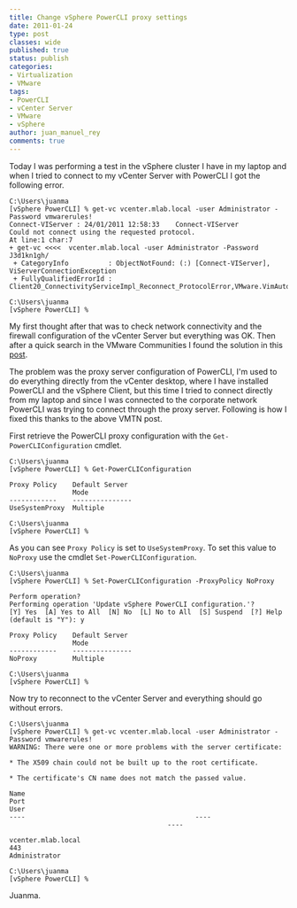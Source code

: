 ```yaml
---
title: Change vSphere PowerCLI proxy settings
date: 2011-01-24
type: post
classes: wide
published: true
status: publish
categories:
- Virtualization
- VMware
tags:
- PowerCLI
- vCenter Server
- VMware
- vSphere
author: juan_manuel_rey
comments: true
---
```


Today I was performing a test in the vSphere cluster I have in my laptop and when I tried to connect to my vCenter Server with PowerCLI I got the following error.

```text
C:\Users\juanma
[vSphere PowerCLI] % get-vc vcenter.mlab.local -user Administrator -Password vmwarerules!
Connect-VIServer : 24/01/2011 12:58:33    Connect-VIServer        Could not connect using the requested protocol.   
At line:1 char:7
+ get-vc <<<<  vcenter.mlab.local -user Administrator -Password J3d1kn1gh/
 + CategoryInfo          : ObjectNotFound: (:) [Connect-VIServer], ViServerConnectionException
 + FullyQualifiedErrorId : Client20_ConnectivityServiceImpl_Reconnect_ProtocolError,VMware.VimAutomation.ViCore.Cmdlets.Commands.ConnectVIServer

C:\Users\juanma
[vSphere PowerCLI] %
```

My first thought after that was to check network connectivity and the firewall configuration of the vCenter Server but everything was OK. Then after a quick search in the VMware Communities I found the solution in this [post](http://communities.vmware.com/message/1657689).

The problem was the proxy server configuration of PowerCLI, I'm used to do everything directly from the vCenter desktop, where I have installed PowerCLI and the vSphere Client, but this time I tried to connect directly from my laptop and since I was connected to the corporate network PowerCLI was trying to connect through the proxy server. Following is how I fixed this thanks to the above VMTN post.

First retrieve the PowerCLI proxy configuration with the `Get-PowerCLIConfiguration` cmdlet.

```text
C:\Users\juanma
[vSphere PowerCLI] % Get-PowerCLIConfiguration

Proxy Policy    Default Server
                Mode          
------------    ---------------
UseSystemProxy  Multiple      

C:\Users\juanma
[vSphere PowerCLI] %
```

As you can see `Proxy Policy` is set to `UseSystemProxy`. To set this value to `NoProxy` use the cmdlet `Set-PowerCLIConfiguration`.

```text
C:\Users\juanma
[vSphere PowerCLI] % Set-PowerCLIConfiguration -ProxyPolicy NoProxy

Perform operation?
Performing operation 'Update vSphere PowerCLI configuration.'?
[Y] Yes  [A] Yes to All  [N] No  [L] No to All  [S] Suspend  [?] Help (default is "Y"): y

Proxy Policy    Default Server
                Mode          
------------    ---------------
NoProxy         Multiple      

C:\Users\juanma
[vSphere PowerCLI] %
```

Now try to reconnect to the vCenter Server and everything should go without errors.

```text
C:\Users\juanma
[vSphere PowerCLI] % get-vc vcenter.mlab.local -user Administrator -Password vmwarerules!
WARNING: There were one or more problems with the server certificate:

* The X509 chain could not be built up to the root certificate.

* The certificate's CN name does not match the passed value.

Name                                           Port                                        User                                        
----                                           ----                                        ----                                        
vcenter.mlab.local                             443                                         Administrator                               

C:\Users\juanma
[vSphere PowerCLI] %
```

Juanma.
